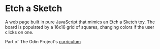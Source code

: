 # Etch a Sketch

A web page built in pure JavaScript that mimics an Etch a Sketch toy. The board is populated by a 16x16 grid of squares, changing colors if the user clicks on one.

Part of The Odin Project's [curriculum](https://www.theodinproject.com/lessons/etch-a-sketch-project)